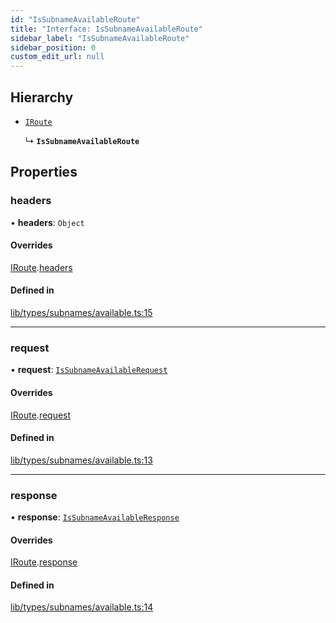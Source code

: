 ```yaml
---
id: "IsSubnameAvailableRoute"
title: "Interface: IsSubnameAvailableRoute"
sidebar_label: "IsSubnameAvailableRoute"
sidebar_position: 0
custom_edit_url: null
---
```


## Hierarchy

- [`IRoute`](IRoute.md)

  ↳ **`IsSubnameAvailableRoute`**

## Properties

### headers

• **headers**: `Object`

#### Overrides

[IRoute](IRoute.md).[headers](IRoute.md#headers)

#### Defined in

[lib/types/subnames/available.ts:15](https://github.com/JustaName-id/JustaName-sdk/blob/d3b91b5/packages/@justaname.id/sdk/src/lib/types/subnames/available.ts#L15)

___

### request

• **request**: [`IsSubnameAvailableRequest`](IsSubnameAvailableRequest.md)

#### Overrides

[IRoute](IRoute.md).[request](IRoute.md#request)

#### Defined in

[lib/types/subnames/available.ts:13](https://github.com/JustaName-id/JustaName-sdk/blob/d3b91b5/packages/@justaname.id/sdk/src/lib/types/subnames/available.ts#L13)

___

### response

• **response**: [`IsSubnameAvailableResponse`](IsSubnameAvailableResponse.md)

#### Overrides

[IRoute](IRoute.md).[response](IRoute.md#response)

#### Defined in

[lib/types/subnames/available.ts:14](https://github.com/JustaName-id/JustaName-sdk/blob/d3b91b5/packages/@justaname.id/sdk/src/lib/types/subnames/available.ts#L14)
